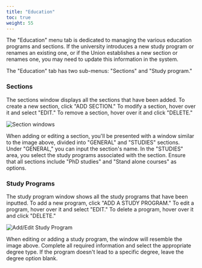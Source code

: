 ```yaml
---
title: "Education"
toc: true
weight: 55
---
```


The "Education" menu tab is dedicated to managing the various education programs and sections. If the university introduces a new study program or renames an existing one, or if the Union establishes a new section or renames one, you may need to update this information in the system.

The "Education" tab has two sub-menus: "Sections" and "Study program."

### Sections

The sections window displays all the sections that have been added. To create a new section, click "ADD SECTION." To modify a section, hover over it and select "EDIT." To remove a section, hover over it and click "DELETE."

![Section windows](/images/moore/sections.png)

When adding or editing a section, you'll be presented with a window similar to the image above, divided into "GENERAL" and "STUDIES" sections. Under "GENERAL," you can input the section's name. In the "STUDIES" area, you select the study programs associated with the section. Ensure that all sections include "PhD studies" and "Stand alone courses" as options.

### Study Programs

The study program window shows all the study programs that have been inputted. To add a new program, click "ADD A STUDY PROGRAM." To edit a program, hover over it and select "EDIT." To delete a program, hover over it and click "DELETE."

![Add/Edit Study Program](/images/moore/edit-studyprogram.png)

When editing or adding a study program, the window will resemble the image above. Complete all required information and select the appropriate degree type. If the program doesn't lead to a specific degree, leave the degree option blank.
